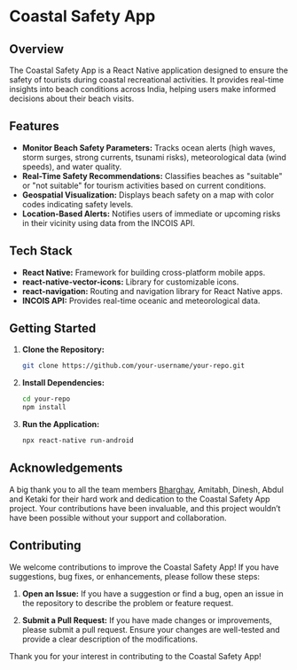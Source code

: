 # Coastal Safety App

## Overview

The Coastal Safety App is a React Native application designed to ensure the safety of tourists during coastal recreational activities. It provides real-time insights into beach conditions across India, helping users make informed decisions about their beach visits.

## Features

- **Monitor Beach Safety Parameters:** Tracks ocean alerts (high waves, storm surges, strong currents, tsunami risks), meteorological data (wind speeds), and water quality.
- **Real-Time Safety Recommendations:** Classifies beaches as "suitable" or "not suitable" for tourism activities based on current conditions.
- **Geospatial Visualization:** Displays beach safety on a map with color codes indicating safety levels.
- **Location-Based Alerts:** Notifies users of immediate or upcoming risks in their vicinity using data from the INCOIS API.

## Tech Stack

- **React Native:** Framework for building cross-platform mobile apps.
- **react-native-vector-icons:** Library for customizable icons.
- **react-navigation:** Routing and navigation library for React Native apps.
- **INCOIS API:** Provides real-time oceanic and meteorological data.

## Getting Started

1. **Clone the Repository:**
   ```bash
   git clone https://github.com/your-username/your-repo.git
2. **Install Dependencies:**
    ```bash
    cd your-repo
    npm install
3. **Run the Application:**
    ```bash
    npx react-native run-android

## Acknowledgements

A big thank you to all the team members [Bharghav](https://github.com/BhargavGembali), Amitabh, Dinesh, Abdul and Ketaki for their hard work and dedication to the Coastal Safety App project. Your contributions have been invaluable, and this project wouldn’t have been possible without your support and collaboration.

## Contributing

We welcome contributions to improve the Coastal Safety App! If you have suggestions, bug fixes, or enhancements, please follow these steps:

1. **Open an Issue:** If you have a suggestion or find a bug, open an issue in the repository to describe the problem or feature request.

2. **Submit a Pull Request:** If you have made changes or improvements, please submit a pull request. Ensure your changes are well-tested and provide a clear description of the modifications.

Thank you for your interest in contributing to the Coastal Safety App!

